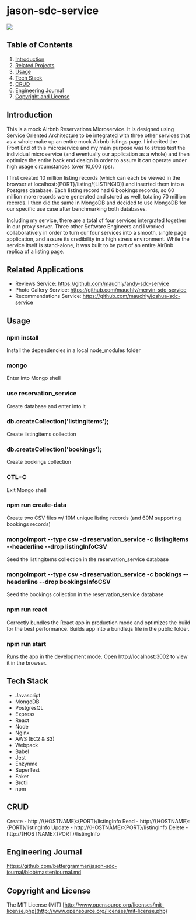# jason-sdc-service

![](https://media.giphy.com/media/YocIBsoQydvahPJ2I3/giphy.gif)

## Table of Contents

1. [Introduction](#Introduction)
1. [Related Projects](#Related-Projects)
1. [Usage](#Usage)
1. [Tech Stack](#Tech-Stack)
1. [CRUD](#CRUD)
1. [Engineering Journal](#Engineering-Journal)
1. [Copyright and License](#Copyright-and-License)

## Introduction

This is a mock Airbnb Reservations Microservice. It is designed using Service Oriented Architecture to be integrated with three other services that as a whole make up an entire mock Airbnb listings page. I inherited the Front End of this microservice and my main purpose was to stress test the individual microservice (and eventually our application as a whole) and then optimize the entire back end design in order to assure it can operate under high usage circumstances (over 10,000 rps).

I first created 10 million listing records (which can each be viewed in the browser at localhost:{PORT}/listing/{LISTINGID}) and inserted them into a Postgres database. Each listing record had 6 bookings records, so 60 million more records were generated and stored as well, totaling 70 million records. I then did the same in MongoDB and decided to use MongoDB for our specific use case after benchmarking both databases.

Including my service, there are a total of four services intergrated together in our proxy server. Three other Software Engineers and I worked collaboratively in order to turn our four services into a smooth, single page application, and assure its credibility in a high stress environment. While the service itself is stand-alone, it was built to be part of an entire AirBnb replica of a listing page.

## Related Applications

  - Reviews Service: https://github.com/mauchly/andy-sdc-service
  - Photo Gallery Service: https://github.com/mauchly/mervin-sdc-service
  - Recommendations Service: https://github.com/mauchly/joshua-sdc-service

## Usage

### npm install
  Install the dependencies in a local node_modules folder

### mongo
  Enter into Mongo shell

  ### use reservation_service
  Create database and enter into it
  ### db.createCollection('listingitems');
  Create listingitems collection
  ### db.createCollection('bookings');
  Create bookings collection
  ### CTL+C
  Exit Mongo shell

### npm run create-data
  Create two CSV files w/ 10M unique listing records (and 60M supporting bookings records)

### mongoimport --type csv -d reservation_service -c listingitems --headerline --drop listingInfoCSV
  Seed the listingitems collection in the reservation_service database

### mongoimport --type csv -d reservation_service -c bookings --headerline --drop bookingsInfoCSV
  Seed the bookings collection in the reservation_service database

### npm run react
  Correctly bundles the React app in production mode and optimizes the build for the best performance. Builds app into a bundle.js file in the public folder.

### npm run start
  Runs the app in the development mode.
  Open http://localhost:3002 to view it in the browser.

## Tech Stack

- Javascript
- MongoDB
- PostgresQL
- Express
- React
- Node
- Nginx
- AWS (EC2 & S3)
- Webpack
- Babel
- Jest
- Enzynme
- SuperTest
- Faker
- Brotli
- npm

## CRUD

Create - http://{HOSTNAME}:{PORT}/listingInfo
Read - http://{HOSTNAME}:{PORT}/listingInfo
Update - http://{HOSTNAME}:{PORT}/listingInfo
Delete - http://{HOSTNAME}:{PORT}/listingInfo

## Engineering Journal

https://github.com/bettergrammer/jason-sdc-journal/blob/master/journal.md

## Copyright and License
The MIT License (MIT) [http://www.opensource.org/licenses/mit-license.php](http://www.opensource.org/licenses/mit-license.php)
